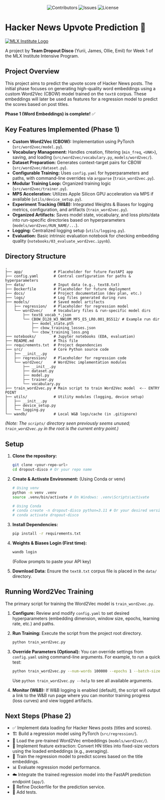 <!-- Badges -->
<p align="center">
  <img src="https://img.shields.io/github/contributors/ocmoney/Dropout_Disco?style=for-the-badge" alt="Contributors"/>
  <img src="https://img.shields.io/github/issues/ocmoney/Dropout_Disco?style=for-the-badge" alt="Issues"/>
  <img src="https://img.shields.io/github/license/ocmoney/Dropout_Disco?style=for-the-badge" alt="License"/>
  <!-- Optional: <img src="https://img.shields.io/github/forks/ocmoney/Dropout_Disco?style=for-the-badge" alt="Forks"/> -->
  <!-- Optional: <img src="https://img.shields.io/github/stars/ocmoney/Dropout_Disco?style=for-the-badge" alt="Stars"/> -->
</p>

# Hacker News Upvote Prediction 🚀

[![MLX Institute Logo](https://ml.institute/logo.png)](http://ml.institute)

A project by **Team Dropout Disco** (Yurii, James, Ollie, Emil) for Week 1 of the MLX Institute Intensive Program.

## Project Overview

This project aims to predict the upvote score of Hacker News posts. The initial phase focuses on generating high-quality word embeddings using a custom Word2Vec (CBOW) model trained on the `text8` corpus. These embeddings will later be used as features for a regression model to predict the scores based on post titles.

**Phase 1 (Word Embeddings) is complete!** ✅

## Key Features Implemented (Phase 1)

*   **Custom Word2Vec (CBOW):** Implementation using PyTorch (`src/word2vec/model.py`).
*   **Vocabulary Management:** Handles creation, filtering (`min_freq`, `<UNK>`), saving, and loading (`src/word2vec/vocabulary.py`, `models/word2vec/`).
*   **Dataset Preparation:** Generates context-target pairs for CBOW (`src/word2vec/dataset.py`).
*   **Configurable Training:** Uses `config.yaml` for hyperparameters and paths, with command-line overrides via `argparse` (`train_word2vec.py`).
*   **Modular Training Loop:** Organized training logic (`src/word2vec/trainer.py`).
*   **MPS Acceleration:** Utilizes Apple Silicon GPU acceleration via MPS if available (`utils/device_setup.py`).
*   **Experiment Tracking (W&B):** Integrated Weights & Biases for logging metrics, configuration, and artifacts (`train_word2vec.py`).
*   **Organized Artifacts:** Saves model state, vocabulary, and loss plots/data into run-specific directories based on hyperparameters (`models/word2vec/RUN_NAME/...`).
*   **Logging:** Centralized logging setup (`utils/logging.py`).
*   **Evaluation:** Basic intrinsic evaluation notebook for checking embedding quality (`notebooks/03_evaluate_word2vec.ipynb`).

## Directory Structure

```
.
├── app/              # Placeholder for future FastAPI app
├── config.yaml       # Central configuration for paths & hyperparameters
├── data/             # Input data (e.g., text8.txt)
├── Dockerfile        # Placeholder for future deployment
├── docs/             # Project documentation (dev plan, etc.)
├── logs/             # Log files generated during runs
├── models/           # Saved model artifacts
│   ├── regression/   # Placeholder for regression model
│   └── word2vec/     # Vocabulary files & run-specific model dirs
│       ├── text8_vocab_*.json
│       └── CBOW_D128_W3_NW10M_MF5_E5_LR0.001_BS512/ # Example run dir
│           ├── model_state.pth
│           ├── cbow_training_losses.json
│           └── cbow_training_loss.png
├── notebooks/        # Jupyter notebooks (EDA, evaluation)
├── README.md         # This file
├── requirements.txt  # Project dependencies
├── src/              # Core Python source code
│   ├── __init__.py
│   ├── regression/   # Placeholder for regression code
│   └── word2vec/     # Word2Vec implementation modules
│       ├── __init__.py
│       ├── dataset.py
│       ├── model.py
│       ├── trainer.py
│       └── vocabulary.py
├── train_word2vec.py # Main script to train Word2Vec model  <-- ENTRY POINT
├── utils/            # Utility modules (logging, device setup)
│   ├── __init__.py
│   ├── device_setup.py
│   └── logging.py
└── wandb/            # Local W&B logs/cache (in .gitignore)
```

*(Note: The `scripts/` directory seen previously seems unused; `train_word2vec.py` in the root is the current entry point.)*

## Setup

1.  **Clone the repository:**
    ```bash
    git clone <your-repo-url>
    cd dropout-disco # Or your repo name
    ```

2.  **Create & Activate Environment:** (Using Conda or venv)
    ```bash
    # Using venv
    python -m venv .venv
    source .venv/bin/activate # On Windows: .venv\Scripts\activate

    # Using Conda
    # conda create -n dropout-disco python=3.11 # Or your desired version
    # conda activate dropout-disco
    ```

3.  **Install Dependencies:**
    ```bash
    pip install -r requirements.txt
    ```

4.  **Weights & Biases Login (First time):**
    ```bash
    wandb login
    ```
    (Follow prompts to paste your API key)

5.  **Download Data:** Ensure the `text8.txt` corpus file is placed in the `data/` directory.

## Running Word2Vec Training

The primary script for training the Word2Vec model is `train_word2vec.py`.

1.  **Configure:** Review and modify `config.yaml` to set desired hyperparameters (embedding dimension, window size, epochs, learning rate, etc.) and paths.

2.  **Run Training:** Execute the script from the project root directory.
    ```bash
    python train_word2vec.py
    ```

3.  **Override Parameters (Optional):** You can override settings from `config.yaml` using command-line arguments. For example, to run a quick test:
    ```bash
    python train_word2vec.py --num-words 100000 --epochs 1 --batch-size 64 --no-wandb
    ```
    Use `python train_word2vec.py --help` to see all available arguments.

4.  **Monitor (W&B):** If W&B logging is enabled (default), the script will output a link to the W&B run page where you can monitor training progress (loss curves) and view logged artifacts.

## Next Steps (Phase 2)

*   ✅ Implement data loading for Hacker News posts (titles and scores).
*   🏗️ Build a regression model using PyTorch (`src/regression/`).
*   🧠 Load the pre-trained Word2Vec embeddings (`models/word2vec/`).
*   🧩 Implement feature extraction: Convert HN titles into fixed-size vectors using the loaded embeddings (e.g., averaging).
*   🚂 Train the regression model to predict scores based on the title embeddings.
*   📊 Evaluate regression model performance.
*   ☁️ Integrate the trained regression model into the FastAPI prediction endpoint (`app/`).
*   🐳 Refine Dockerfile for the prediction service.
*   🧪 Add tests.
